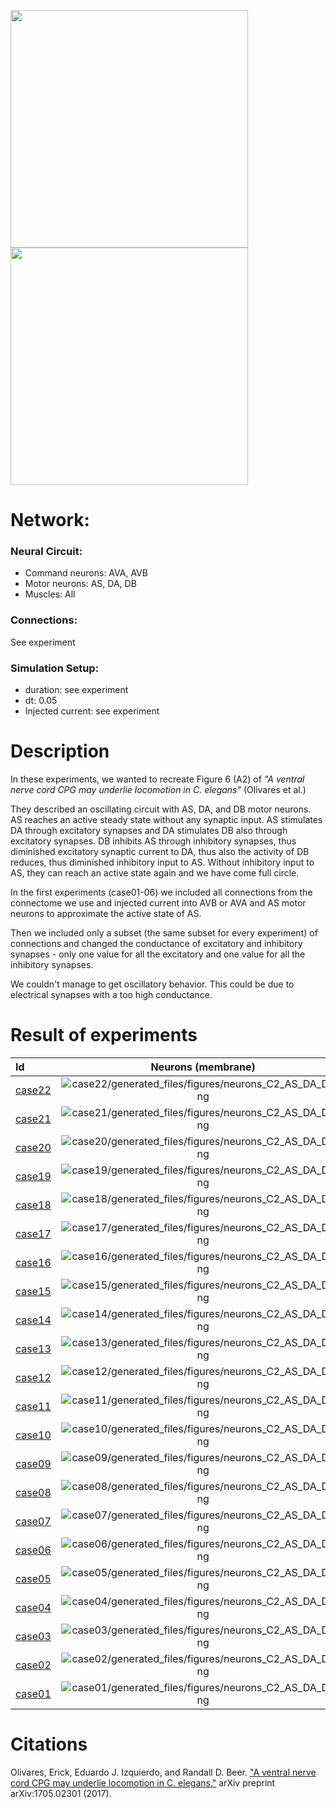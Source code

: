 <img src="AS-DA-DB_all_conns.jpeg" width="380"><img src="AS-DA-DB_subset_conns.jpeg" width="380">

# Network:

### Neural Circuit:

- Command neurons: AVA, AVB
- Motor neurons: AS, DA, DB
- Muscles: All

### Connections:

See experiment

### Simulation Setup:

- duration: see experiment
- dt: 0.05
- Injected current: see experiment


# Description

In these experiments, we wanted to recreate Figure 6 (A2) of *"A ventral nerve cord CPG may underlie locomotion in C. elegans"* (Olivares et al.)

They described an oscillating circuit with AS, DA, and DB motor neurons.  
AS reaches an active steady state without any synaptic input.
AS stimulates DA through excitatory synapses and DA stimulates DB also through excitatory synapses.
DB inhibits AS through inhibitory synapses, thus diminished excitatory synaptic current to DA, thus also the activity of DB reduces, thus diminished inhibitory input to AS.
Without inhibitory input to AS, they can reach an active state again and we have come full circle.

In the first experiments (case01-06) we included all connections from the connectome we use and injected current into AVB or AVA and AS motor neurons to approximate the active state of AS.

Then we included only a subset (the same subset for every experiment) of connections and changed the conductance of excitatory and inhibitory synapses - only one value for all the excitatory and one value for all the inhibitory synapses.

We couldn't manage to get oscillatory behavior. This could be due to electrical synapses with a too high conductance.


# Result of experiments
| Id | Neurons (membrane) | Neurons (membrane) | Muscles (membrane) | Muscles (membrane) | Neurons (activity) | Neurons (activity) | Muscles (activity) | Muscles (activity) |
| :---         |     :---:      |     :---:     |     :---:     |     :---:     |     :---:     |     :---:     |     :---:     |     :---:     |
| [case22](case22) | ![case22/generated_files/figures/neurons_C2_AS_DA_DB.png](case22/generated_files/figures/neurons_C2_AS_DA_DB.png "case22/generated_files/figures/neurons_C2_AS_DA_DB") | ![case22/generated_files/figures/traces_neuron_AS_DA_DB_C2.png](case22/generated_files/figures/traces_neuron_AS_DA_DB_C2.png "case22/generated_files/figures/traces_neuron_AS_DA_DB_C2") | ![case22/generated_files/figures/muscles_C2_AS_DA_DB.png](case22/generated_files/figures/muscles_C2_AS_DA_DB.png "case22/generated_files/figures/muscles_C2_AS_DA_DB") | ![case22/generated_files/figures/traces_muscles_AS_DA_DB_C2.png](case22/generated_files/figures/traces_muscles_AS_DA_DB_C2.png "case22/generated_files/figures/traces_muscles_AS_DA_DB_C2") | ![case22/generated_files/figures/neuron_activity_C2_AS_DA_DB.png](case22/generated_files/figures/neuron_activity_C2_AS_DA_DB.png "case22/generated_files/figures/neuron_activity_C2_AS_DA_DB") | ![case22/generated_files/figures/traces_neuron_activity_AS_DA_DB_C2.png](case22/generated_files/figures/traces_neuron_activity_AS_DA_DB_C2.png "case22/generated_files/figures/traces_neuron_activity_AS_DA_DB_C2") | ![case22/generated_files/figures/muscle_activity_C2_AS_DA_DB.png](case22/generated_files/figures/muscle_activity_C2_AS_DA_DB.png "case22/generated_files/figures/muscle_activity_C2_AS_DA_DB") | ![case22/generated_files/figures/traces_muscles_activity_AS_DA_DB_C2.png](case22/generated_files/figures/traces_muscles_activity_AS_DA_DB_C2.png "case22/generated_files/figures/traces_muscles_activity_AS_DA_DB_C2") |
| [case21](case21) | ![case21/generated_files/figures/neurons_C2_AS_DA_DB.png](case21/generated_files/figures/neurons_C2_AS_DA_DB.png "case21/generated_files/figures/neurons_C2_AS_DA_DB") | ![case21/generated_files/figures/traces_neuron_AS_DA_DB_C2.png](case21/generated_files/figures/traces_neuron_AS_DA_DB_C2.png "case21/generated_files/figures/traces_neuron_AS_DA_DB_C2") | ![case21/generated_files/figures/muscles_C2_AS_DA_DB.png](case21/generated_files/figures/muscles_C2_AS_DA_DB.png "case21/generated_files/figures/muscles_C2_AS_DA_DB") | ![case21/generated_files/figures/traces_muscles_AS_DA_DB_C2.png](case21/generated_files/figures/traces_muscles_AS_DA_DB_C2.png "case21/generated_files/figures/traces_muscles_AS_DA_DB_C2") | ![case21/generated_files/figures/neuron_activity_C2_AS_DA_DB.png](case21/generated_files/figures/neuron_activity_C2_AS_DA_DB.png "case21/generated_files/figures/neuron_activity_C2_AS_DA_DB") | ![case21/generated_files/figures/traces_neuron_activity_AS_DA_DB_C2.png](case21/generated_files/figures/traces_neuron_activity_AS_DA_DB_C2.png "case21/generated_files/figures/traces_neuron_activity_AS_DA_DB_C2") | ![case21/generated_files/figures/muscle_activity_C2_AS_DA_DB.png](case21/generated_files/figures/muscle_activity_C2_AS_DA_DB.png "case21/generated_files/figures/muscle_activity_C2_AS_DA_DB") | ![case21/generated_files/figures/traces_muscles_activity_AS_DA_DB_C2.png](case21/generated_files/figures/traces_muscles_activity_AS_DA_DB_C2.png "case21/generated_files/figures/traces_muscles_activity_AS_DA_DB_C2") |
| [case20](case20) | ![case20/generated_files/figures/neurons_C2_AS_DA_DB.png](case20/generated_files/figures/neurons_C2_AS_DA_DB.png "case20/generated_files/figures/neurons_C2_AS_DA_DB") | ![case20/generated_files/figures/traces_neuron_AS_DA_DB_C2.png](case20/generated_files/figures/traces_neuron_AS_DA_DB_C2.png "case20/generated_files/figures/traces_neuron_AS_DA_DB_C2") | ![case20/generated_files/figures/muscles_C2_AS_DA_DB.png](case20/generated_files/figures/muscles_C2_AS_DA_DB.png "case20/generated_files/figures/muscles_C2_AS_DA_DB") | ![case20/generated_files/figures/traces_muscles_AS_DA_DB_C2.png](case20/generated_files/figures/traces_muscles_AS_DA_DB_C2.png "case20/generated_files/figures/traces_muscles_AS_DA_DB_C2") | ![case20/generated_files/figures/neuron_activity_C2_AS_DA_DB.png](case20/generated_files/figures/neuron_activity_C2_AS_DA_DB.png "case20/generated_files/figures/neuron_activity_C2_AS_DA_DB") | ![case20/generated_files/figures/traces_neuron_activity_AS_DA_DB_C2.png](case20/generated_files/figures/traces_neuron_activity_AS_DA_DB_C2.png "case20/generated_files/figures/traces_neuron_activity_AS_DA_DB_C2") | ![case20/generated_files/figures/muscle_activity_C2_AS_DA_DB.png](case20/generated_files/figures/muscle_activity_C2_AS_DA_DB.png "case20/generated_files/figures/muscle_activity_C2_AS_DA_DB") | ![case20/generated_files/figures/traces_muscles_activity_AS_DA_DB_C2.png](case20/generated_files/figures/traces_muscles_activity_AS_DA_DB_C2.png "case20/generated_files/figures/traces_muscles_activity_AS_DA_DB_C2") |
| [case19](case19) | ![case19/generated_files/figures/neurons_C2_AS_DA_DB.png](case19/generated_files/figures/neurons_C2_AS_DA_DB.png "case19/generated_files/figures/neurons_C2_AS_DA_DB") | ![case19/generated_files/figures/traces_neuron_AS_DA_DB_C2.png](case19/generated_files/figures/traces_neuron_AS_DA_DB_C2.png "case19/generated_files/figures/traces_neuron_AS_DA_DB_C2") | ![case19/generated_files/figures/muscles_C2_AS_DA_DB.png](case19/generated_files/figures/muscles_C2_AS_DA_DB.png "case19/generated_files/figures/muscles_C2_AS_DA_DB") | ![case19/generated_files/figures/traces_muscles_AS_DA_DB_C2.png](case19/generated_files/figures/traces_muscles_AS_DA_DB_C2.png "case19/generated_files/figures/traces_muscles_AS_DA_DB_C2") | ![case19/generated_files/figures/neuron_activity_C2_AS_DA_DB.png](case19/generated_files/figures/neuron_activity_C2_AS_DA_DB.png "case19/generated_files/figures/neuron_activity_C2_AS_DA_DB") | ![case19/generated_files/figures/traces_neuron_activity_AS_DA_DB_C2.png](case19/generated_files/figures/traces_neuron_activity_AS_DA_DB_C2.png "case19/generated_files/figures/traces_neuron_activity_AS_DA_DB_C2") | ![case19/generated_files/figures/muscle_activity_C2_AS_DA_DB.png](case19/generated_files/figures/muscle_activity_C2_AS_DA_DB.png "case19/generated_files/figures/muscle_activity_C2_AS_DA_DB") | ![case19/generated_files/figures/traces_muscles_activity_AS_DA_DB_C2.png](case19/generated_files/figures/traces_muscles_activity_AS_DA_DB_C2.png "case19/generated_files/figures/traces_muscles_activity_AS_DA_DB_C2") |
| [case18](case18) | ![case18/generated_files/figures/neurons_C2_AS_DA_DB.png](case18/generated_files/figures/neurons_C2_AS_DA_DB.png "case18/generated_files/figures/neurons_C2_AS_DA_DB") | ![case18/generated_files/figures/traces_neuron_AS_DA_DB_C2.png](case18/generated_files/figures/traces_neuron_AS_DA_DB_C2.png "case18/generated_files/figures/traces_neuron_AS_DA_DB_C2") | ![case18/generated_files/figures/muscles_C2_AS_DA_DB.png](case18/generated_files/figures/muscles_C2_AS_DA_DB.png "case18/generated_files/figures/muscles_C2_AS_DA_DB") | ![case18/generated_files/figures/traces_muscles_AS_DA_DB_C2.png](case18/generated_files/figures/traces_muscles_AS_DA_DB_C2.png "case18/generated_files/figures/traces_muscles_AS_DA_DB_C2") | ![case18/generated_files/figures/neuron_activity_C2_AS_DA_DB.png](case18/generated_files/figures/neuron_activity_C2_AS_DA_DB.png "case18/generated_files/figures/neuron_activity_C2_AS_DA_DB") | ![case18/generated_files/figures/traces_neuron_activity_AS_DA_DB_C2.png](case18/generated_files/figures/traces_neuron_activity_AS_DA_DB_C2.png "case18/generated_files/figures/traces_neuron_activity_AS_DA_DB_C2") | ![case18/generated_files/figures/muscle_activity_C2_AS_DA_DB.png](case18/generated_files/figures/muscle_activity_C2_AS_DA_DB.png "case18/generated_files/figures/muscle_activity_C2_AS_DA_DB") | ![case18/generated_files/figures/traces_muscles_activity_AS_DA_DB_C2.png](case18/generated_files/figures/traces_muscles_activity_AS_DA_DB_C2.png "case18/generated_files/figures/traces_muscles_activity_AS_DA_DB_C2") |
| [case17](case17) | ![case17/generated_files/figures/neurons_C2_AS_DA_DB.png](case17/generated_files/figures/neurons_C2_AS_DA_DB.png "case17/generated_files/figures/neurons_C2_AS_DA_DB") | ![case17/generated_files/figures/traces_neuron_AS_DA_DB_C2.png](case17/generated_files/figures/traces_neuron_AS_DA_DB_C2.png "case17/generated_files/figures/traces_neuron_AS_DA_DB_C2") | ![case17/generated_files/figures/muscles_C2_AS_DA_DB.png](case17/generated_files/figures/muscles_C2_AS_DA_DB.png "case17/generated_files/figures/muscles_C2_AS_DA_DB") | ![case17/generated_files/figures/traces_muscles_AS_DA_DB_C2.png](case17/generated_files/figures/traces_muscles_AS_DA_DB_C2.png "case17/generated_files/figures/traces_muscles_AS_DA_DB_C2") | ![case17/generated_files/figures/neuron_activity_C2_AS_DA_DB.png](case17/generated_files/figures/neuron_activity_C2_AS_DA_DB.png "case17/generated_files/figures/neuron_activity_C2_AS_DA_DB") | ![case17/generated_files/figures/traces_neuron_activity_AS_DA_DB_C2.png](case17/generated_files/figures/traces_neuron_activity_AS_DA_DB_C2.png "case17/generated_files/figures/traces_neuron_activity_AS_DA_DB_C2") | ![case17/generated_files/figures/muscle_activity_C2_AS_DA_DB.png](case17/generated_files/figures/muscle_activity_C2_AS_DA_DB.png "case17/generated_files/figures/muscle_activity_C2_AS_DA_DB") | ![case17/generated_files/figures/traces_muscles_activity_AS_DA_DB_C2.png](case17/generated_files/figures/traces_muscles_activity_AS_DA_DB_C2.png "case17/generated_files/figures/traces_muscles_activity_AS_DA_DB_C2") |
| [case16](case16) | ![case16/generated_files/figures/neurons_C2_AS_DA_DB.png](case16/generated_files/figures/neurons_C2_AS_DA_DB.png "case16/generated_files/figures/neurons_C2_AS_DA_DB") | ![case16/generated_files/figures/traces_neuron_AS_DA_DB_C2.png](case16/generated_files/figures/traces_neuron_AS_DA_DB_C2.png "case16/generated_files/figures/traces_neuron_AS_DA_DB_C2") | ![case16/generated_files/figures/muscles_C2_AS_DA_DB.png](case16/generated_files/figures/muscles_C2_AS_DA_DB.png "case16/generated_files/figures/muscles_C2_AS_DA_DB") | ![case16/generated_files/figures/traces_muscles_AS_DA_DB_C2.png](case16/generated_files/figures/traces_muscles_AS_DA_DB_C2.png "case16/generated_files/figures/traces_muscles_AS_DA_DB_C2") | ![case16/generated_files/figures/neuron_activity_C2_AS_DA_DB.png](case16/generated_files/figures/neuron_activity_C2_AS_DA_DB.png "case16/generated_files/figures/neuron_activity_C2_AS_DA_DB") | ![case16/generated_files/figures/traces_neuron_activity_AS_DA_DB_C2.png](case16/generated_files/figures/traces_neuron_activity_AS_DA_DB_C2.png "case16/generated_files/figures/traces_neuron_activity_AS_DA_DB_C2") | ![case16/generated_files/figures/muscle_activity_C2_AS_DA_DB.png](case16/generated_files/figures/muscle_activity_C2_AS_DA_DB.png "case16/generated_files/figures/muscle_activity_C2_AS_DA_DB") | ![case16/generated_files/figures/traces_muscles_activity_AS_DA_DB_C2.png](case16/generated_files/figures/traces_muscles_activity_AS_DA_DB_C2.png "case16/generated_files/figures/traces_muscles_activity_AS_DA_DB_C2") |
| [case15](case15) | ![case15/generated_files/figures/neurons_C2_AS_DA_DB.png](case15/generated_files/figures/neurons_C2_AS_DA_DB.png "case15/generated_files/figures/neurons_C2_AS_DA_DB") | ![case15/generated_files/figures/traces_neuron_AS_DA_DB_C2.png](case15/generated_files/figures/traces_neuron_AS_DA_DB_C2.png "case15/generated_files/figures/traces_neuron_AS_DA_DB_C2") | ![case15/generated_files/figures/muscles_C2_AS_DA_DB.png](case15/generated_files/figures/muscles_C2_AS_DA_DB.png "case15/generated_files/figures/muscles_C2_AS_DA_DB") | ![case15/generated_files/figures/traces_muscles_AS_DA_DB_C2.png](case15/generated_files/figures/traces_muscles_AS_DA_DB_C2.png "case15/generated_files/figures/traces_muscles_AS_DA_DB_C2") | ![case15/generated_files/figures/neuron_activity_C2_AS_DA_DB.png](case15/generated_files/figures/neuron_activity_C2_AS_DA_DB.png "case15/generated_files/figures/neuron_activity_C2_AS_DA_DB") | ![case15/generated_files/figures/traces_neuron_activity_AS_DA_DB_C2.png](case15/generated_files/figures/traces_neuron_activity_AS_DA_DB_C2.png "case15/generated_files/figures/traces_neuron_activity_AS_DA_DB_C2") | ![case15/generated_files/figures/muscle_activity_C2_AS_DA_DB.png](case15/generated_files/figures/muscle_activity_C2_AS_DA_DB.png "case15/generated_files/figures/muscle_activity_C2_AS_DA_DB") | ![case15/generated_files/figures/traces_muscles_activity_AS_DA_DB_C2.png](case15/generated_files/figures/traces_muscles_activity_AS_DA_DB_C2.png "case15/generated_files/figures/traces_muscles_activity_AS_DA_DB_C2") |
| [case14](case14) | ![case14/generated_files/figures/neurons_C2_AS_DA_DB.png](case14/generated_files/figures/neurons_C2_AS_DA_DB.png "case14/generated_files/figures/neurons_C2_AS_DA_DB") | ![case14/generated_files/figures/traces_neuron_AS_DA_DB_C2.png](case14/generated_files/figures/traces_neuron_AS_DA_DB_C2.png "case14/generated_files/figures/traces_neuron_AS_DA_DB_C2") | ![case14/generated_files/figures/muscles_C2_AS_DA_DB.png](case14/generated_files/figures/muscles_C2_AS_DA_DB.png "case14/generated_files/figures/muscles_C2_AS_DA_DB") | ![case14/generated_files/figures/traces_muscles_AS_DA_DB_C2.png](case14/generated_files/figures/traces_muscles_AS_DA_DB_C2.png "case14/generated_files/figures/traces_muscles_AS_DA_DB_C2") | ![case14/generated_files/figures/neuron_activity_C2_AS_DA_DB.png](case14/generated_files/figures/neuron_activity_C2_AS_DA_DB.png "case14/generated_files/figures/neuron_activity_C2_AS_DA_DB") | ![case14/generated_files/figures/traces_neuron_activity_AS_DA_DB_C2.png](case14/generated_files/figures/traces_neuron_activity_AS_DA_DB_C2.png "case14/generated_files/figures/traces_neuron_activity_AS_DA_DB_C2") | ![case14/generated_files/figures/muscle_activity_C2_AS_DA_DB.png](case14/generated_files/figures/muscle_activity_C2_AS_DA_DB.png "case14/generated_files/figures/muscle_activity_C2_AS_DA_DB") | ![case14/generated_files/figures/traces_muscles_activity_AS_DA_DB_C2.png](case14/generated_files/figures/traces_muscles_activity_AS_DA_DB_C2.png "case14/generated_files/figures/traces_muscles_activity_AS_DA_DB_C2") |
| [case13](case13) | ![case13/generated_files/figures/neurons_C2_AS_DA_DB.png](case13/generated_files/figures/neurons_C2_AS_DA_DB.png "case13/generated_files/figures/neurons_C2_AS_DA_DB") | ![case13/generated_files/figures/traces_neuron_AS_DA_DB_C2.png](case13/generated_files/figures/traces_neuron_AS_DA_DB_C2.png "case13/generated_files/figures/traces_neuron_AS_DA_DB_C2") | ![case13/generated_files/figures/muscles_C2_AS_DA_DB.png](case13/generated_files/figures/muscles_C2_AS_DA_DB.png "case13/generated_files/figures/muscles_C2_AS_DA_DB") | ![case13/generated_files/figures/traces_muscles_AS_DA_DB_C2.png](case13/generated_files/figures/traces_muscles_AS_DA_DB_C2.png "case13/generated_files/figures/traces_muscles_AS_DA_DB_C2") | ![case13/generated_files/figures/neuron_activity_C2_AS_DA_DB.png](case13/generated_files/figures/neuron_activity_C2_AS_DA_DB.png "case13/generated_files/figures/neuron_activity_C2_AS_DA_DB") | ![case13/generated_files/figures/traces_neuron_activity_AS_DA_DB_C2.png](case13/generated_files/figures/traces_neuron_activity_AS_DA_DB_C2.png "case13/generated_files/figures/traces_neuron_activity_AS_DA_DB_C2") | ![case13/generated_files/figures/muscle_activity_C2_AS_DA_DB.png](case13/generated_files/figures/muscle_activity_C2_AS_DA_DB.png "case13/generated_files/figures/muscle_activity_C2_AS_DA_DB") | ![case13/generated_files/figures/traces_muscles_activity_AS_DA_DB_C2.png](case13/generated_files/figures/traces_muscles_activity_AS_DA_DB_C2.png "case13/generated_files/figures/traces_muscles_activity_AS_DA_DB_C2") |
| [case12](case12) | ![case12/generated_files/figures/neurons_C2_AS_DA_DB.png](case12/generated_files/figures/neurons_C2_AS_DA_DB.png "case12/generated_files/figures/neurons_C2_AS_DA_DB") | ![case12/generated_files/figures/traces_neuron_AS_DA_DB_C2.png](case12/generated_files/figures/traces_neuron_AS_DA_DB_C2.png "case12/generated_files/figures/traces_neuron_AS_DA_DB_C2") | ![case12/generated_files/figures/muscles_C2_AS_DA_DB.png](case12/generated_files/figures/muscles_C2_AS_DA_DB.png "case12/generated_files/figures/muscles_C2_AS_DA_DB") | ![case12/generated_files/figures/traces_muscles_AS_DA_DB_C2.png](case12/generated_files/figures/traces_muscles_AS_DA_DB_C2.png "case12/generated_files/figures/traces_muscles_AS_DA_DB_C2") | ![case12/generated_files/figures/neuron_activity_C2_AS_DA_DB.png](case12/generated_files/figures/neuron_activity_C2_AS_DA_DB.png "case12/generated_files/figures/neuron_activity_C2_AS_DA_DB") | ![case12/generated_files/figures/traces_neuron_activity_AS_DA_DB_C2.png](case12/generated_files/figures/traces_neuron_activity_AS_DA_DB_C2.png "case12/generated_files/figures/traces_neuron_activity_AS_DA_DB_C2") | ![case12/generated_files/figures/muscle_activity_C2_AS_DA_DB.png](case12/generated_files/figures/muscle_activity_C2_AS_DA_DB.png "case12/generated_files/figures/muscle_activity_C2_AS_DA_DB") | ![case12/generated_files/figures/traces_muscles_activity_AS_DA_DB_C2.png](case12/generated_files/figures/traces_muscles_activity_AS_DA_DB_C2.png "case12/generated_files/figures/traces_muscles_activity_AS_DA_DB_C2") |
| [case11](case11) | ![case11/generated_files/figures/neurons_C2_AS_DA_DB.png](case11/generated_files/figures/neurons_C2_AS_DA_DB.png "case11/generated_files/figures/neurons_C2_AS_DA_DB") | ![case11/generated_files/figures/traces_neuron_AS_DA_DB_C2.png](case11/generated_files/figures/traces_neuron_AS_DA_DB_C2.png "case11/generated_files/figures/traces_neuron_AS_DA_DB_C2") | ![case11/generated_files/figures/muscles_C2_AS_DA_DB.png](case11/generated_files/figures/muscles_C2_AS_DA_DB.png "case11/generated_files/figures/muscles_C2_AS_DA_DB") | ![case11/generated_files/figures/traces_muscles_AS_DA_DB_C2.png](case11/generated_files/figures/traces_muscles_AS_DA_DB_C2.png "case11/generated_files/figures/traces_muscles_AS_DA_DB_C2") | ![case11/generated_files/figures/neuron_activity_C2_AS_DA_DB.png](case11/generated_files/figures/neuron_activity_C2_AS_DA_DB.png "case11/generated_files/figures/neuron_activity_C2_AS_DA_DB") | ![case11/generated_files/figures/traces_neuron_activity_AS_DA_DB_C2.png](case11/generated_files/figures/traces_neuron_activity_AS_DA_DB_C2.png "case11/generated_files/figures/traces_neuron_activity_AS_DA_DB_C2") | ![case11/generated_files/figures/muscle_activity_C2_AS_DA_DB.png](case11/generated_files/figures/muscle_activity_C2_AS_DA_DB.png "case11/generated_files/figures/muscle_activity_C2_AS_DA_DB") | ![case11/generated_files/figures/traces_muscles_activity_AS_DA_DB_C2.png](case11/generated_files/figures/traces_muscles_activity_AS_DA_DB_C2.png "case11/generated_files/figures/traces_muscles_activity_AS_DA_DB_C2") |
| [case10](case10) | ![case10/generated_files/figures/neurons_C2_AS_DA_DB.png](case10/generated_files/figures/neurons_C2_AS_DA_DB.png "case10/generated_files/figures/neurons_C2_AS_DA_DB") | ![case10/generated_files/figures/traces_neuron_AS_DA_DB_C2.png](case10/generated_files/figures/traces_neuron_AS_DA_DB_C2.png "case10/generated_files/figures/traces_neuron_AS_DA_DB_C2") | ![case10/generated_files/figures/muscles_C2_AS_DA_DB.png](case10/generated_files/figures/muscles_C2_AS_DA_DB.png "case10/generated_files/figures/muscles_C2_AS_DA_DB") | ![case10/generated_files/figures/traces_muscles_AS_DA_DB_C2.png](case10/generated_files/figures/traces_muscles_AS_DA_DB_C2.png "case10/generated_files/figures/traces_muscles_AS_DA_DB_C2") | ![case10/generated_files/figures/neuron_activity_C2_AS_DA_DB.png](case10/generated_files/figures/neuron_activity_C2_AS_DA_DB.png "case10/generated_files/figures/neuron_activity_C2_AS_DA_DB") | ![case10/generated_files/figures/traces_neuron_activity_AS_DA_DB_C2.png](case10/generated_files/figures/traces_neuron_activity_AS_DA_DB_C2.png "case10/generated_files/figures/traces_neuron_activity_AS_DA_DB_C2") | ![case10/generated_files/figures/muscle_activity_C2_AS_DA_DB.png](case10/generated_files/figures/muscle_activity_C2_AS_DA_DB.png "case10/generated_files/figures/muscle_activity_C2_AS_DA_DB") | ![case10/generated_files/figures/traces_muscles_activity_AS_DA_DB_C2.png](case10/generated_files/figures/traces_muscles_activity_AS_DA_DB_C2.png "case10/generated_files/figures/traces_muscles_activity_AS_DA_DB_C2") |
| [case09](case09) | ![case09/generated_files/figures/neurons_C2_AS_DA_DB.png](case09/generated_files/figures/neurons_C2_AS_DA_DB.png "case09/generated_files/figures/neurons_C2_AS_DA_DB") | ![case09/generated_files/figures/traces_neuron_AS_DA_DB_C2.png](case09/generated_files/figures/traces_neuron_AS_DA_DB_C2.png "case09/generated_files/figures/traces_neuron_AS_DA_DB_C2") | ![case09/generated_files/figures/muscles_C2_AS_DA_DB.png](case09/generated_files/figures/muscles_C2_AS_DA_DB.png "case09/generated_files/figures/muscles_C2_AS_DA_DB") | ![case09/generated_files/figures/traces_muscles_AS_DA_DB_C2.png](case09/generated_files/figures/traces_muscles_AS_DA_DB_C2.png "case09/generated_files/figures/traces_muscles_AS_DA_DB_C2") | ![case09/generated_files/figures/neuron_activity_C2_AS_DA_DB.png](case09/generated_files/figures/neuron_activity_C2_AS_DA_DB.png "case09/generated_files/figures/neuron_activity_C2_AS_DA_DB") | ![case09/generated_files/figures/traces_neuron_activity_AS_DA_DB_C2.png](case09/generated_files/figures/traces_neuron_activity_AS_DA_DB_C2.png "case09/generated_files/figures/traces_neuron_activity_AS_DA_DB_C2") | ![case09/generated_files/figures/muscle_activity_C2_AS_DA_DB.png](case09/generated_files/figures/muscle_activity_C2_AS_DA_DB.png "case09/generated_files/figures/muscle_activity_C2_AS_DA_DB") | ![case09/generated_files/figures/traces_muscles_activity_AS_DA_DB_C2.png](case09/generated_files/figures/traces_muscles_activity_AS_DA_DB_C2.png "case09/generated_files/figures/traces_muscles_activity_AS_DA_DB_C2") |
| [case08](case08) | ![case08/generated_files/figures/neurons_C2_AS_DA_DB.png](case08/generated_files/figures/neurons_C2_AS_DA_DB.png "case08/generated_files/figures/neurons_C2_AS_DA_DB") | ![case08/generated_files/figures/traces_neuron_AS_DA_DB_C2.png](case08/generated_files/figures/traces_neuron_AS_DA_DB_C2.png "case08/generated_files/figures/traces_neuron_AS_DA_DB_C2") | ![case08/generated_files/figures/muscles_C2_AS_DA_DB.png](case08/generated_files/figures/muscles_C2_AS_DA_DB.png "case08/generated_files/figures/muscles_C2_AS_DA_DB") | ![case08/generated_files/figures/traces_muscles_AS_DA_DB_C2.png](case08/generated_files/figures/traces_muscles_AS_DA_DB_C2.png "case08/generated_files/figures/traces_muscles_AS_DA_DB_C2") | ![case08/generated_files/figures/neuron_activity_C2_AS_DA_DB.png](case08/generated_files/figures/neuron_activity_C2_AS_DA_DB.png "case08/generated_files/figures/neuron_activity_C2_AS_DA_DB") | ![case08/generated_files/figures/traces_neuron_activity_AS_DA_DB_C2.png](case08/generated_files/figures/traces_neuron_activity_AS_DA_DB_C2.png "case08/generated_files/figures/traces_neuron_activity_AS_DA_DB_C2") | ![case08/generated_files/figures/muscle_activity_C2_AS_DA_DB.png](case08/generated_files/figures/muscle_activity_C2_AS_DA_DB.png "case08/generated_files/figures/muscle_activity_C2_AS_DA_DB") | ![case08/generated_files/figures/traces_muscles_activity_AS_DA_DB_C2.png](case08/generated_files/figures/traces_muscles_activity_AS_DA_DB_C2.png "case08/generated_files/figures/traces_muscles_activity_AS_DA_DB_C2") |
| [case07](case07) | ![case07/generated_files/figures/neurons_C2_AS_DA_DB.png](case07/generated_files/figures/neurons_C2_AS_DA_DB.png "case07/generated_files/figures/neurons_C2_AS_DA_DB") | ![case07/generated_files/figures/traces_neuron_AS_DA_DB_C2.png](case07/generated_files/figures/traces_neuron_AS_DA_DB_C2.png "case07/generated_files/figures/traces_neuron_AS_DA_DB_C2") | ![case07/generated_files/figures/muscles_C2_AS_DA_DB.png](case07/generated_files/figures/muscles_C2_AS_DA_DB.png "case07/generated_files/figures/muscles_C2_AS_DA_DB") | ![case07/generated_files/figures/traces_muscles_AS_DA_DB_C2.png](case07/generated_files/figures/traces_muscles_AS_DA_DB_C2.png "case07/generated_files/figures/traces_muscles_AS_DA_DB_C2") | ![case07/generated_files/figures/neuron_activity_C2_AS_DA_DB.png](case07/generated_files/figures/neuron_activity_C2_AS_DA_DB.png "case07/generated_files/figures/neuron_activity_C2_AS_DA_DB") | ![case07/generated_files/figures/traces_neuron_activity_AS_DA_DB_C2.png](case07/generated_files/figures/traces_neuron_activity_AS_DA_DB_C2.png "case07/generated_files/figures/traces_neuron_activity_AS_DA_DB_C2") | ![case07/generated_files/figures/muscle_activity_C2_AS_DA_DB.png](case07/generated_files/figures/muscle_activity_C2_AS_DA_DB.png "case07/generated_files/figures/muscle_activity_C2_AS_DA_DB") | ![case07/generated_files/figures/traces_muscles_activity_AS_DA_DB_C2.png](case07/generated_files/figures/traces_muscles_activity_AS_DA_DB_C2.png "case07/generated_files/figures/traces_muscles_activity_AS_DA_DB_C2") |
| [case06](case06) | ![case06/generated_files/figures/neurons_C2_AS_DA_DB.png](case06/generated_files/figures/neurons_C2_AS_DA_DB.png "case06/generated_files/figures/neurons_C2_AS_DA_DB") | ![case06/generated_files/figures/traces_neuron_AS_DA_DB_C2.png](case06/generated_files/figures/traces_neuron_AS_DA_DB_C2.png "case06/generated_files/figures/traces_neuron_AS_DA_DB_C2") | ![case06/generated_files/figures/muscles_C2_AS_DA_DB.png](case06/generated_files/figures/muscles_C2_AS_DA_DB.png "case06/generated_files/figures/muscles_C2_AS_DA_DB") | ![case06/generated_files/figures/traces_muscles_AS_DA_DB_C2.png](case06/generated_files/figures/traces_muscles_AS_DA_DB_C2.png "case06/generated_files/figures/traces_muscles_AS_DA_DB_C2") | ![case06/generated_files/figures/neuron_activity_C2_AS_DA_DB.png](case06/generated_files/figures/neuron_activity_C2_AS_DA_DB.png "case06/generated_files/figures/neuron_activity_C2_AS_DA_DB") | ![case06/generated_files/figures/traces_neuron_activity_AS_DA_DB_C2.png](case06/generated_files/figures/traces_neuron_activity_AS_DA_DB_C2.png "case06/generated_files/figures/traces_neuron_activity_AS_DA_DB_C2") | ![case06/generated_files/figures/muscle_activity_C2_AS_DA_DB.png](case06/generated_files/figures/muscle_activity_C2_AS_DA_DB.png "case06/generated_files/figures/muscle_activity_C2_AS_DA_DB") | ![case06/generated_files/figures/traces_muscles_activity_AS_DA_DB_C2.png](case06/generated_files/figures/traces_muscles_activity_AS_DA_DB_C2.png "case06/generated_files/figures/traces_muscles_activity_AS_DA_DB_C2") |
| [case05](case05) | ![case05/generated_files/figures/neurons_C2_AS_DA_DB.png](case05/generated_files/figures/neurons_C2_AS_DA_DB.png "case05/generated_files/figures/neurons_C2_AS_DA_DB") | ![case05/generated_files/figures/traces_neuron_AS_DA_DB_C2.png](case05/generated_files/figures/traces_neuron_AS_DA_DB_C2.png "case05/generated_files/figures/traces_neuron_AS_DA_DB_C2") | ![case05/generated_files/figures/muscles_C2_AS_DA_DB.png](case05/generated_files/figures/muscles_C2_AS_DA_DB.png "case05/generated_files/figures/muscles_C2_AS_DA_DB") | ![case05/generated_files/figures/traces_muscles_AS_DA_DB_C2.png](case05/generated_files/figures/traces_muscles_AS_DA_DB_C2.png "case05/generated_files/figures/traces_muscles_AS_DA_DB_C2") | ![case05/generated_files/figures/neuron_activity_C2_AS_DA_DB.png](case05/generated_files/figures/neuron_activity_C2_AS_DA_DB.png "case05/generated_files/figures/neuron_activity_C2_AS_DA_DB") | ![case05/generated_files/figures/traces_neuron_activity_AS_DA_DB_C2.png](case05/generated_files/figures/traces_neuron_activity_AS_DA_DB_C2.png "case05/generated_files/figures/traces_neuron_activity_AS_DA_DB_C2") | ![case05/generated_files/figures/muscle_activity_C2_AS_DA_DB.png](case05/generated_files/figures/muscle_activity_C2_AS_DA_DB.png "case05/generated_files/figures/muscle_activity_C2_AS_DA_DB") | ![case05/generated_files/figures/traces_muscles_activity_AS_DA_DB_C2.png](case05/generated_files/figures/traces_muscles_activity_AS_DA_DB_C2.png "case05/generated_files/figures/traces_muscles_activity_AS_DA_DB_C2") |
| [case04](case04) | ![case04/generated_files/figures/neurons_C2_AS_DA_DB.png](case04/generated_files/figures/neurons_C2_AS_DA_DB.png "case04/generated_files/figures/neurons_C2_AS_DA_DB") | ![case04/generated_files/figures/traces_neuron_AS_DA_DB_C2.png](case04/generated_files/figures/traces_neuron_AS_DA_DB_C2.png "case04/generated_files/figures/traces_neuron_AS_DA_DB_C2") | ![case04/generated_files/figures/muscles_C2_AS_DA_DB.png](case04/generated_files/figures/muscles_C2_AS_DA_DB.png "case04/generated_files/figures/muscles_C2_AS_DA_DB") | ![case04/generated_files/figures/traces_muscles_AS_DA_DB_C2.png](case04/generated_files/figures/traces_muscles_AS_DA_DB_C2.png "case04/generated_files/figures/traces_muscles_AS_DA_DB_C2") | ![case04/generated_files/figures/neuron_activity_C2_AS_DA_DB.png](case04/generated_files/figures/neuron_activity_C2_AS_DA_DB.png "case04/generated_files/figures/neuron_activity_C2_AS_DA_DB") | ![case04/generated_files/figures/traces_neuron_activity_AS_DA_DB_C2.png](case04/generated_files/figures/traces_neuron_activity_AS_DA_DB_C2.png "case04/generated_files/figures/traces_neuron_activity_AS_DA_DB_C2") | ![case04/generated_files/figures/muscle_activity_C2_AS_DA_DB.png](case04/generated_files/figures/muscle_activity_C2_AS_DA_DB.png "case04/generated_files/figures/muscle_activity_C2_AS_DA_DB") | ![case04/generated_files/figures/traces_muscles_activity_AS_DA_DB_C2.png](case04/generated_files/figures/traces_muscles_activity_AS_DA_DB_C2.png "case04/generated_files/figures/traces_muscles_activity_AS_DA_DB_C2") |
| [case03](case03) | ![case03/generated_files/figures/neurons_C2_AS_DA_DB.png](case03/generated_files/figures/neurons_C2_AS_DA_DB.png "case03/generated_files/figures/neurons_C2_AS_DA_DB") | ![case03/generated_files/figures/traces_neuron_AS_DA_DB_C2.png](case03/generated_files/figures/traces_neuron_AS_DA_DB_C2.png "case03/generated_files/figures/traces_neuron_AS_DA_DB_C2") | ![case03/generated_files/figures/muscles_C2_AS_DA_DB.png](case03/generated_files/figures/muscles_C2_AS_DA_DB.png "case03/generated_files/figures/muscles_C2_AS_DA_DB") | ![case03/generated_files/figures/traces_muscles_AS_DA_DB_C2.png](case03/generated_files/figures/traces_muscles_AS_DA_DB_C2.png "case03/generated_files/figures/traces_muscles_AS_DA_DB_C2") | ![case03/generated_files/figures/neuron_activity_C2_AS_DA_DB.png](case03/generated_files/figures/neuron_activity_C2_AS_DA_DB.png "case03/generated_files/figures/neuron_activity_C2_AS_DA_DB") | ![case03/generated_files/figures/traces_neuron_activity_AS_DA_DB_C2.png](case03/generated_files/figures/traces_neuron_activity_AS_DA_DB_C2.png "case03/generated_files/figures/traces_neuron_activity_AS_DA_DB_C2") | ![case03/generated_files/figures/muscle_activity_C2_AS_DA_DB.png](case03/generated_files/figures/muscle_activity_C2_AS_DA_DB.png "case03/generated_files/figures/muscle_activity_C2_AS_DA_DB") | ![case03/generated_files/figures/traces_muscles_activity_AS_DA_DB_C2.png](case03/generated_files/figures/traces_muscles_activity_AS_DA_DB_C2.png "case03/generated_files/figures/traces_muscles_activity_AS_DA_DB_C2") |
| [case02](case02) | ![case02/generated_files/figures/neurons_C2_AS_DA_DB.png](case02/generated_files/figures/neurons_C2_AS_DA_DB.png "case02/generated_files/figures/neurons_C2_AS_DA_DB") | ![case02/generated_files/figures/traces_neuron_AS_DA_DB_C2.png](case02/generated_files/figures/traces_neuron_AS_DA_DB_C2.png "case02/generated_files/figures/traces_neuron_AS_DA_DB_C2") | ![case02/generated_files/figures/muscles_C2_AS_DA_DB.png](case02/generated_files/figures/muscles_C2_AS_DA_DB.png "case02/generated_files/figures/muscles_C2_AS_DA_DB") | ![case02/generated_files/figures/traces_muscles_AS_DA_DB_C2.png](case02/generated_files/figures/traces_muscles_AS_DA_DB_C2.png "case02/generated_files/figures/traces_muscles_AS_DA_DB_C2") | ![case02/generated_files/figures/neuron_activity_C2_AS_DA_DB.png](case02/generated_files/figures/neuron_activity_C2_AS_DA_DB.png "case02/generated_files/figures/neuron_activity_C2_AS_DA_DB") | ![case02/generated_files/figures/traces_neuron_activity_AS_DA_DB_C2.png](case02/generated_files/figures/traces_neuron_activity_AS_DA_DB_C2.png "case02/generated_files/figures/traces_neuron_activity_AS_DA_DB_C2") | ![case02/generated_files/figures/muscle_activity_C2_AS_DA_DB.png](case02/generated_files/figures/muscle_activity_C2_AS_DA_DB.png "case02/generated_files/figures/muscle_activity_C2_AS_DA_DB") | ![case02/generated_files/figures/traces_muscles_activity_AS_DA_DB_C2.png](case02/generated_files/figures/traces_muscles_activity_AS_DA_DB_C2.png "case02/generated_files/figures/traces_muscles_activity_AS_DA_DB_C2") |
| [case01](case01) | ![case01/generated_files/figures/neurons_C2_AS_DA_DB.png](case01/generated_files/figures/neurons_C2_AS_DA_DB.png "case01/generated_files/figures/neurons_C2_AS_DA_DB") | ![case01/generated_files/figures/traces_neuron_AS_DA_DB_C2.png](case01/generated_files/figures/traces_neuron_AS_DA_DB_C2.png "case01/generated_files/figures/traces_neuron_AS_DA_DB_C2") | ![case01/generated_files/figures/muscles_C2_AS_DA_DB.png](case01/generated_files/figures/muscles_C2_AS_DA_DB.png "case01/generated_files/figures/muscles_C2_AS_DA_DB") | ![case01/generated_files/figures/traces_muscles_AS_DA_DB_C2.png](case01/generated_files/figures/traces_muscles_AS_DA_DB_C2.png "case01/generated_files/figures/traces_muscles_AS_DA_DB_C2") | ![case01/generated_files/figures/neuron_activity_C2_AS_DA_DB.png](case01/generated_files/figures/neuron_activity_C2_AS_DA_DB.png "case01/generated_files/figures/neuron_activity_C2_AS_DA_DB") | ![case01/generated_files/figures/traces_neuron_activity_AS_DA_DB_C2.png](case01/generated_files/figures/traces_neuron_activity_AS_DA_DB_C2.png "case01/generated_files/figures/traces_neuron_activity_AS_DA_DB_C2") | ![case01/generated_files/figures/muscle_activity_C2_AS_DA_DB.png](case01/generated_files/figures/muscle_activity_C2_AS_DA_DB.png "case01/generated_files/figures/muscle_activity_C2_AS_DA_DB") | ![case01/generated_files/figures/traces_muscles_activity_AS_DA_DB_C2.png](case01/generated_files/figures/traces_muscles_activity_AS_DA_DB_C2.png "case01/generated_files/figures/traces_muscles_activity_AS_DA_DB_C2") |

# Citations

Olivares, Erick, Eduardo J. Izquierdo, and Randall D. Beer. ["A ventral nerve cord CPG may underlie locomotion in C. elegans."](https://arxiv.org/abs/1705.02301) arXiv preprint arXiv:1705.02301 (2017).